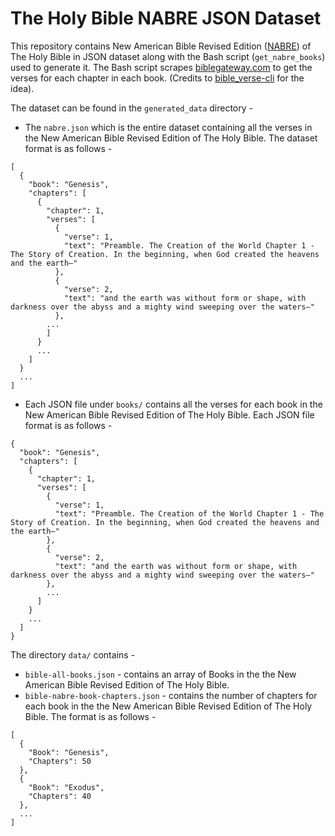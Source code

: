 # The Holy Bible NABRE JSON Dataset

This repository contains New American Bible Revised Edition ([NABRE](https://www.biblegateway.com/versions/New-American-Bible-Revised-Edition-NABRE-Bible/)) of The Holy Bible in JSON dataset along with the Bash script (`get_nabre_books`) used to generate it.
The Bash script scrapes [biblegateway.com](https://www.biblegateway.com/versions/New-American-Bible-Revised-Edition-NABRE-Bible/#booklist) to get the verses for each chapter in each book. (Credits to [bible_verse-cli](https://github.com/RaynardGerraldo/bible_verse-cli) for the idea).

The dataset can be found in the `generated_data` directory - 
* The `nabre.json` which is the entire dataset containing all the verses in the New American Bible Revised Edition of The Holy Bible. The dataset format is as follows -
```
[
  {
    "book": "Genesis",
    "chapters": [
      {
        "chapter": 1,
        "verses": [
          {
            "verse": 1,
            "text": "Preamble. The Creation of the World Chapter 1 - The Story of Creation. In the beginning, when God created the heavens and the earth—"
          },
          {
            "verse": 2,
            "text": "and the earth was without form or shape, with darkness over the abyss and a mighty wind sweeping over the waters—"
          },
        ...
        ]
      }
      ...
    ]
  }
  ...
]
```
* Each JSON file under `books/` contains all the verses for each book in the New American Bible Revised Edition of The Holy Bible. Each JSON file format is as follows -
```
{
  "book": "Genesis",
  "chapters": [
    {
      "chapter": 1,
      "verses": [
        {
          "verse": 1,
          "text": "Preamble. The Creation of the World Chapter 1 - The Story of Creation. In the beginning, when God created the heavens and the earth—"
        },
        {
          "verse": 2,
          "text": "and the earth was without form or shape, with darkness over the abyss and a mighty wind sweeping over the waters—"
        },
        ...
      ]
    }
    ...
  ]
}
```

The directory `data/` contains -
* `bible-all-books.json` - contains an array of Books in the the New American Bible Revised Edition of The Holy Bible.
* `bible-nabre-book-chapters.json` - contains the number of chapters for each book in the the New American Bible Revised Edition of The Holy Bible. The format is as follows -
```
[
  {
    "Book": "Genesis",
    "Chapters": 50
  },
  {
    "Book": "Exodus",
    "Chapters": 40
  },
  ...
]
```
